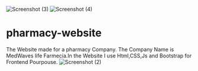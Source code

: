 ![Screenshot (3)](https://user-images.githubusercontent.com/75872164/160167058-27436e88-6794-45d0-ab5c-8b6d5a200110.png)
![Screenshot (4)](https://user-images.githubusercontent.com/75872164/160167924-f5febeaa-5aeb-4f45-ab87-031653418805.png)
# pharmacy-website
The Website made for a pharmacy Company. The Company Name is MedWaves life Farmecia.In the Website I use Html,CSS,Js and Bootstrap for Frontend Pourpouse.
![Screenshot (2)](https://user-images.githubusercontent.com/75872164/160163983-828e808a-e71a-4cab-9446-d6eeb84e196d.png)
